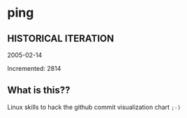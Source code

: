 # ping

## HISTORICAL ITERATION
2005-02-14

Incremented: 2814

## What is this?? 
Linux skills to hack the github commit visualization chart `;-)`
